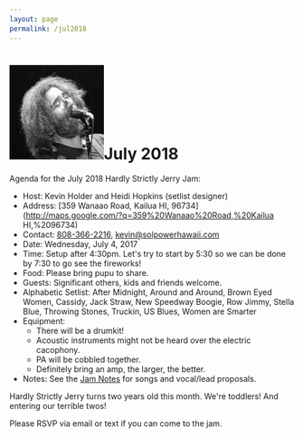 ```yaml
---
layout: page
permalink: /jul2018
---
```

<h1><img class="ui avatar image" src="/images/jerryavatar.jpg">July 2018</h1>

Agenda for the July 2018 Hardly Strictly Jerry Jam:

  * Host: Kevin Holder and Heidi Hopkins (setlist designer)
  * Address: [359 Wanaao Road, Kailua HI, 96734](http://maps.google.com/?q=359%20Wanaao%20Road,%20Kailua HI,%2096734)
  * Contact: [808-366-2216](tel:808-366-2216), [kevin@solpowerhawaii.com](mailto:kevin@solpowerhawaii.com)
  * Date: Wednesday, July 4, 2017
  * Time: Setup after 4:30pm. Let's try to start by 5:30 so we can be done by 7:30 to go see the fireworks!
  * Food: Please bring pupu to share. 
  * Guests: Significant others, kids and friends welcome. 
  * Alphabetic Setlist: After Midnight, Around and Around, Brown Eyed Women, Cassidy, Jack Straw, New Speedway Boogie, Row Jimmy, Stella Blue, Throwing Stones, Truckin, US Blues, Women are Smarter
  * Equipment: 
    * There will be a drumkit! 
    * Acoustic instruments might not be heard over the electric cacophony.
    * PA will be cobbled together.
    * Definitely bring an amp, the larger, the better.
  * Notes: See the [Jam Notes](http://bit.ly/2Hh6p8k) for songs and vocal/lead proposals. 

Hardly Strictly Jerry turns two years old this month.  We're toddlers!  And entering our terrible twos!

Please RSVP via email or text if you can come to the jam.
